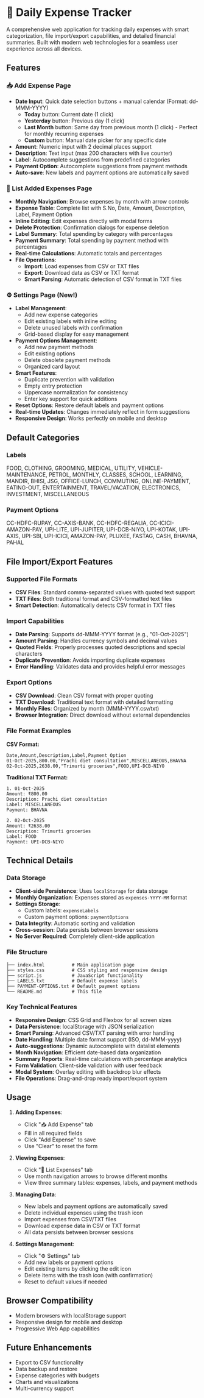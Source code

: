 # 🧾 Daily Expense Tracker

A comprehensive web application for tracking daily expenses with smart categorization, file import/export capabilities, and detailed financial summaries. Built with modern web technologies for a seamless user experience across all devices.

## Features

### 📥 Add Expense Page
- **Date Input**: Quick date selection buttons + manual calendar (Format: dd-MMM-YYYY)
  - **Today** button: Current date (1 click)
  - **Yesterday** button: Previous day (1 click)
  - **Last Month** button: Same day from previous month (1 click) - Perfect for monthly recurring expenses
  - **Custom** button: Manual date picker for any specific date
- **Amount**: Numeric input with 2 decimal places support
- **Description**: Text input (max 200 characters with live counter)
- **Label**: Autocomplete suggestions from predefined categories
- **Payment Option**: Autocomplete suggestions from payment methods
- **Auto-save**: New labels and payment options are automatically saved

### 📄 List Added Expenses Page
- **Monthly Navigation**: Browse expenses by month with arrow controls
- **Expense Table**: Complete list with S.No, Date, Amount, Description, Label, Payment Option
- **Inline Editing**: Edit expenses directly with modal forms
- **Delete Protection**: Confirmation dialogs for expense deletion
- **Label Summary**: Total spending by category with percentages
- **Payment Summary**: Total spending by payment method with percentages
- **Real-time Calculations**: Automatic totals and percentages
- **File Operations**: 
  - **Import**: Load expenses from CSV or TXT files
  - **Export**: Download data as CSV or TXT format
  - **Smart Parsing**: Automatic detection of CSV format in TXT files

### ⚙️ Settings Page (New!)
- **Label Management**: 
  - Add new expense categories
  - Edit existing labels with inline editing
  - Delete unused labels with confirmation
  - Grid-based display for easy management
- **Payment Options Management**: 
  - Add new payment methods
  - Edit existing options
  - Delete obsolete payment methods
  - Organized card layout
- **Smart Features**:
  - Duplicate prevention with validation
  - Empty entry protection
  - Uppercase normalization for consistency
  - Enter key support for quick additions
- **Reset Options**: Restore default labels and payment options
- **Real-time Updates**: Changes immediately reflect in form suggestions
- **Responsive Design**: Works perfectly on mobile and desktop

## Default Categories

### Labels
FOOD, CLOTHING, GROOMING, MEDICAL, UTILITY, VEHICLE-MAINTENANCE, PETROL, MONTHLY, CLASSES, SCHOOL, LEARNING, MANDIR, BHISI, JSG, OFFICE-LUNCH, COMMUTING, ONLINE-PAYMENT, EATING-OUT, ENTERTAINMENT, TRAVEL/VACATION, ELECTRONICS, INVESTMENT, MISCELLANEOUS

### Payment Options
CC-HDFC-RUPAY, CC-AXIS-BANK, CC-HDFC-REGALIA, CC-ICICI-AMAZON-PAY, UPI-LITE, UPI-JUPITER, UPI-DCB-NIYO, UPI-KOTAK, UPI-AXIS, UPI-SBI, UPI-ICICI, AMAZON-PAY, PLUXEE, FASTAG, CASH, BHAVNA, PAHAL

## File Import/Export Features

### Supported File Formats
- **CSV Files**: Standard comma-separated values with quoted text support
- **TXT Files**: Both traditional format and CSV-formatted text files
- **Smart Detection**: Automatically detects CSV format in TXT files

### Import Capabilities
- **Date Parsing**: Supports dd-MMM-YYYY format (e.g., "01-Oct-2025")
- **Amount Parsing**: Handles currency symbols and decimal values
- **Quoted Fields**: Properly processes quoted descriptions and special characters
- **Duplicate Prevention**: Avoids importing duplicate expenses
- **Error Handling**: Validates data and provides helpful error messages

### Export Options
- **CSV Download**: Clean CSV format with proper quoting
- **TXT Download**: Traditional text format with detailed formatting
- **Monthly Files**: Organized by month (MMM-YYYY.csv/txt)
- **Browser Integration**: Direct download without external dependencies

### File Format Examples

**CSV Format:**
```csv
Date,Amount,Description,Label,Payment Option
01-Oct-2025,800.00,"Prachi diet consultation",MISCELLANEOUS,BHAVNA
02-Oct-2025,2638.00,"Trimurti groceries",FOOD,UPI-DCB-NIYO
```

**Traditional TXT Format:**
```
1. 01-Oct-2025
Amount: ₹800.00
Description: Prachi diet consultation
Label: MISCELLANEOUS
Payment: BHAVNA

2. 02-Oct-2025
Amount: ₹2638.00
Description: Trimurti groceries
Label: FOOD
Payment: UPI-DCB-NIYO
```

## Technical Details

### Data Storage
- **Client-side Persistence**: Uses `localStorage` for data storage
- **Monthly Organization**: Expenses stored as `expenses-YYYY-MM` format
- **Settings Storage**: 
  - Custom labels: `expenseLabels`
  - Custom payment options: `paymentOptions`
- **Data Integrity**: Automatic sorting and validation
- **Cross-session**: Data persists between browser sessions
- **No Server Required**: Completely client-side application

### File Structure
```
├── index.html          # Main application page
├── styles.css          # CSS styling and responsive design
├── script.js           # JavaScript functionality
├── LABELS.txt          # Default expense labels
├── PAYMENT-OPTIONS.txt # Default payment options
└── README.md           # This file
```

### Key Technical Features
- **Responsive Design**: CSS Grid and Flexbox for all screen sizes
- **Data Persistence**: localStorage with JSON serialization
- **Smart Parsing**: Advanced CSV/TXT parsing with error handling  
- **Date Handling**: Multiple date format support (ISO, dd-MMM-yyyy)
- **Auto-suggestions**: Dynamic autocomplete with datalist elements
- **Month Navigation**: Efficient date-based data organization
- **Summary Reports**: Real-time calculations with percentage analytics
- **Form Validation**: Client-side validation with user feedback
- **Modal System**: Overlay editing with backdrop blur effects
- **File Operations**: Drag-and-drop ready import/export system

## Usage

1. **Adding Expenses**:
   - Click "📥 Add Expense" tab
   - Fill in all required fields
   - Click "Add Expense" to save
   - Use "Clear" to reset the form

2. **Viewing Expenses**:
   - Click "📄 List Expenses" tab
   - Use month navigation arrows to browse different months
   - View three summary tables: expenses, labels, and payment methods

3. **Managing Data**:
   - New labels and payment options are automatically saved
   - Delete individual expenses using the trash icon
   - Import expenses from CSV/TXT files
   - Download expense data in CSV or TXT format
   - All data persists between browser sessions

4. **Settings Management**:
   - Click "⚙️ Settings" tab
   - Add new labels or payment options
   - Edit existing items by clicking the edit icon
   - Delete items with the trash icon (with confirmation)
   - Reset to default values if needed

## Browser Compatibility

- Modern browsers with localStorage support
- Responsive design for mobile and desktop
- Progressive Web App capabilities

## Future Enhancements

- Export to CSV functionality
- Data backup and restore
- Expense categories with budgets
- Charts and visualizations
- Multi-currency support